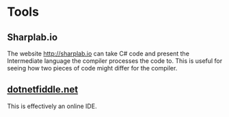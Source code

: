 # Tools

## Sharplab.io

The website http://sharplab.io can take C# code and present the Intermediate language the compiler processes the code to.
This is useful for seeing how two pieces of code might differ for the compiler.


## [dotnetfiddle.net](https://dotnetfiddle.net/)

This is effectively an online IDE.
